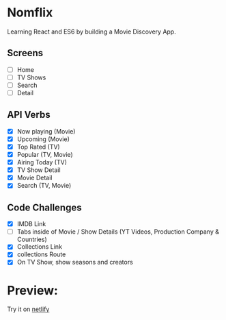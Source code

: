 # Nomflix
Learning React and ES6 by building a Movie Discovery App.

## Screens

- [ ] Home
- [ ] TV Shows
- [ ] Search
- [ ] Detail

## API Verbs

- [X] Now playing (Movie)
- [X] Upcoming (Movie)
- [X] Top Rated (TV)
- [X] Popular (TV, Movie)
- [X] Airing Today (TV)
- [X] TV Show Detail
- [X] Movie Detail
- [X] Search (TV, Movie)

## Code Challenges

- [X] IMDB Link
- [ ] Tabs inside of Movie / Show Details (YT Videos, Production Company & Countries)
- [X] Collections Link
- [X] collections Route
- [X] On TV Show, show seasons and creators

# Preview:
Try it on [netlify](https://zen-mahavira-6dfe5a.netlify.com)